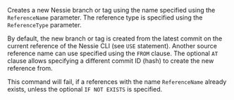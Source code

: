 Creates a new Nessie branch or tag using the name specified using the `ReferenceName` parameter.
The reference type is specified using the `ReferenceType` parameter.

By default, the new branch or tag is created from the latest commit on the current reference of
the Nessie CLI (see `USE` statement). Another source reference name can use specified using the
`FROM` clause. The optional `AT` clause allows specifying a different commit ID (hash) to create
the new reference from.

This command will fail, if a references with the name `ReferenceName` already exists, unless the
optional `IF NOT EXISTS` is specified.
